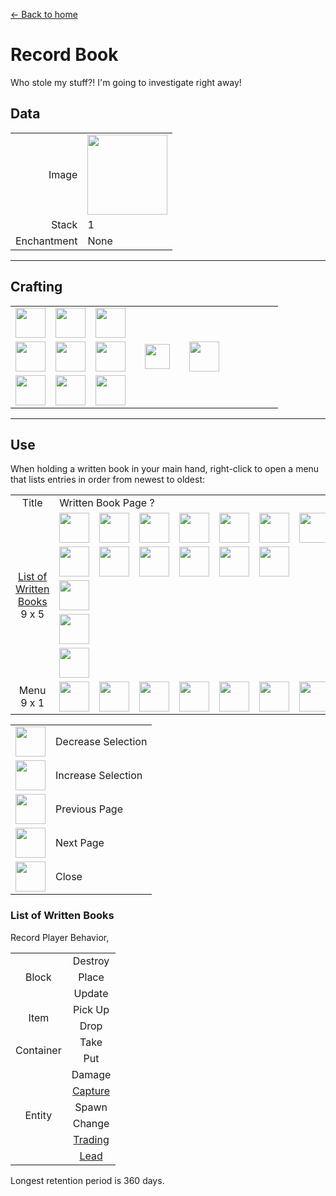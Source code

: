 [← Back to home](../)
# Record Book
Who stole my stuff?! I'm going to investigate right away!

## Data
<table>
    <tr><td align="end">Image</td><td><img src="https://i.imgur.com/UyNV7cG.png" width="128"/></td></tr>
    <tr><td align="end">Stack</td><td>1</td></tr>
    <tr><td align="end">Enchantment</td><td>None</td></tr>
</table>

---

## Crafting
<table>
    <tr><td><img src="https://i.imgur.com/wl43BjZ.png" width="48"/></td><td><img src="https://i.imgur.com/W9Ce5PI.png" width="48"/></td><td><img src="https://i.imgur.com/wl43BjZ.png" width="48"/></td><td colspan="3"></td></tr>
    <tr><td><img src="https://i.imgur.com/W9Ce5PI.png" width="48"/></td><td><img src="https://i.imgur.com/AeLjor8.png" width="48"/></td><td><img src="https://i.imgur.com/W9Ce5PI.png" width="48"/></td><td width="70" align="center"><img src="https://i.imgur.com/VE0KqIE.png" width="40"/></td><td><img src="https://i.imgur.com/UyNV7cG.png" width="48"/></td><td width="70"></td></tr>
    <tr><td><img src="https://i.imgur.com/wl43BjZ.png" width="48"/></td><td><img src="https://i.imgur.com/W9Ce5PI.png" width="48"/></td><td><img src="https://i.imgur.com/wl43BjZ.png" width="48"/></td><td colspan="3"></td></tr>
</table>

---

## Use
When holding a written book in your main hand, right-click to open a menu that lists entries in order from newest to oldest:

<table>
    <tr><td align="center">Title</td><td colspan="9">Written Book Page ?</td></tr>
    <tr><td rowspan="5" align="center"><a href="#List_of_Written_Books">List of Written Books</a><br/>9 x 5</td><td><img src="https://i.imgur.com/LrIALaD.png" width="48"/></td><td><img src="https://i.imgur.com/P8HjRL0.png" width="48"/></td><td><img src="https://i.imgur.com/jKBMHfE.png" width="48"/></td><td><img src="https://i.imgur.com/P8HjRL0.png" width="48"/></td><td><img src="https://i.imgur.com/P8HjRL0.png" width="48"/></td><td><img src="https://i.imgur.com/jKBMHfE.png" width="48"/></td><td><img src="https://i.imgur.com/P8HjRL0.png" width="48"/></td><td><img src="https://i.imgur.com/LrIALaD.png" width="48"/></td><td><img src="https://i.imgur.com/LrIALaD.png" width="48"/></td></tr>
    <tr><td><img src="https://i.imgur.com/LrIALaD.png" width="48"/></td><td><img src="https://i.imgur.com/jKBMHfE.png" width="48"/></td><td><img src="https://i.imgur.com/jKBMHfE.png" width="48"/></td><td><img src="https://i.imgur.com/jKBMHfE.png" width="48"/></td><td><img src="https://i.imgur.com/LrIALaD.png" width="48"/></td><td><img src="https://i.imgur.com/LrIALaD.png" width="48"/></td><td></td><td></td><td></td></tr>
    <tr><td><img src="https://i.imgur.com/wl43BjZ.png" width="48"/></td><td></td><td></td><td></td><td></td><td></td><td></td><td></td><td></td></tr>
    <tr><td><img src="https://i.imgur.com/wl43BjZ.png" width="48"/></td><td></td><td></td><td></td><td></td><td></td><td></td><td></td><td></td></tr>
    <tr><td><img src="https://i.imgur.com/wl43BjZ.png" width="48"/></td><td></td><td></td><td></td><td></td><td></td><td></td><td></td><td></td></tr>
    <tr><td align="center">Menu<br/>9 x 1</td><td><img src="https://i.imgur.com/pPb7Mvj.png" width="48"/></td><td><img src="https://i.imgur.com/7ajRlAF.png" width="48"/></td><td><img src="https://i.imgur.com/wl43BjZ.png" width="48"/></td><td><img src="https://i.imgur.com/wl43BjZ.png" width="48"/></td><td><img src="https://i.imgur.com/SiqPzjW.png" width="48"/></td><td><img src="https://i.imgur.com/n4ZOA7e.png" width="48"/></td><td><img src="https://i.imgur.com/wl43BjZ.png" width="48"/></td><td><img src="https://i.imgur.com/wl43BjZ.png" width="48"/></td><td><img src="https://i.imgur.com/sAwvuIi.png" width="48"/></td></tr>
</table>

<table>
    <tr><td align="center"><img src="https://i.imgur.com/pPb7Mvj.png" width="48"/></td><td>Decrease Selection</td></tr>
    <tr><td align="center"><img src="https://i.imgur.com/7ajRlAF.png" width="48"/></td><td>Increase Selection</td></tr>
    <tr><td align="center"><img src="https://i.imgur.com/SiqPzjW.png" width="48"/></td><td>Previous Page</td></tr>
    <tr><td align="center"><img src="https://i.imgur.com/n4ZOA7e.png" width="48"/></td><td>Next Page</td></tr>
    <tr><td align="center"><img src="https://i.imgur.com/sAwvuIi.png" width="48"/></td><td>Close</td></tr>
</table>

### List of Written Books
Record Player Behavior,

<table>
    <tr>
        <td align="center" rowspan="3">Block</td>
        <td align="center">Destroy</td>
    </tr>
    <tr>
        <td align="center">Place</td>
    </tr>
    <tr>
        <td align="center">Update</td>
    </tr>
    <tr>
        <td align="center" rowspan="2">Item</td>
        <td align="center">Pick Up</td>
    </tr>
    <tr>
        <td align="center">Drop</td>
    </tr>
    <tr>
        <td align="center" rowspan="2">Container</td>
        <td align="center">Take</td>
    </tr>
    <tr>
        <td align="center">Put</td>
    </tr>
    <tr>
        <td align="center" rowspan="6">Entity</td>
        <td align="center">Damage</td>
    </tr>
    <tr>
        <td align="center"><a href="entity_storage_rope.md">Capture</a></td>
    </tr>
    <tr>
        <td align="center">Spawn</td>
    </tr>
    <tr>
        <td align="center">Change</td>
    </tr>
    <tr>
        <td align="center"><a href="https://minecraft.fandom.com/wiki/Villager#Trading">Trading</a></td>
    </tr>
    <tr>
        <td align="center"><a href="https://minecraft.fandom.com/wiki/Lead">Lead</a></td>
    </tr>
</table>

Longest retention period is 360 days.
